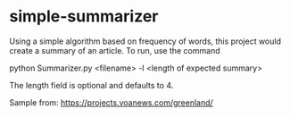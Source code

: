 # simple-summarizer
Using a simple algorithm based on frequency of words, this project would create a summary of an article.
To run, use the command


python Summarizer.py \<filename\> -l \<length of expected summary\>

The length field is optional and defaults to 4.


Sample from: https://projects.voanews.com/greenland/
